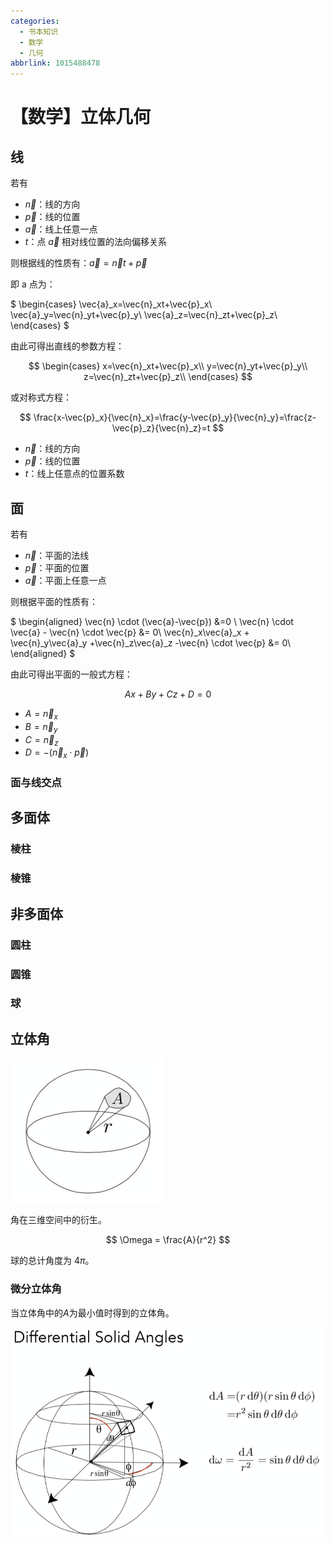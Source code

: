 ```yaml
---
categories:
  - 书本知识
  - 数学
  - 几何
abbrlink: 1015488478
---
```

# 【数学】立体几何

## 线

若有

- $\vec{n}$：线的方向
- $\vec{p}$：线的位置
- $\vec{a}$：线上任意一点
- $t$：点 $\vec{a}$ 相对线位置的法向偏移关系

则根据线的性质有：$\vec{a} = \vec{n}t +\vec{p}$

即 a 点为：

$
\begin{cases}
\vec{a}_x=\vec{n}_xt+\vec{p}_x\\
\vec{a}_y=\vec{n}_yt+\vec{p}_y\\
\vec{a}_z=\vec{n}_zt+\vec{p}_z\\
\end{cases}
$

由此可得出直线的参数方程：

$$
\begin{cases}
x=\vec{n}_xt+\vec{p}_x\\
y=\vec{n}_yt+\vec{p}_y\\
z=\vec{n}_zt+\vec{p}_z\\
\end{cases}
$$

或对称式方程：

$$
\frac{x-\vec{p}_x}{\vec{n}_x}=\frac{y-\vec{p}_y}{\vec{n}_y}=\frac{z-\vec{p}_z}{\vec{n}_z}=t
$$

- $\vec{n}$：线的方向
- $\vec{p}$：线的位置
- $t$：线上任意点的位置系数

## 面

若有

- $\vec{n}$：平面的法线
- $\vec{p}$：平面的位置
- $\vec{a}$：平面上任意一点

则根据平面的性质有：

$
\begin{aligned}
\vec{n} \cdot (\vec{a}-\vec{p}) &=0 \\
\vec{n} \cdot \vec{a} - \vec{n} \cdot \vec{p} &= 0\\
\vec{n}_x\vec{a}_x + \vec{n}_y\vec{a}_y +\vec{n}_z\vec{a}_z -\vec{n} \cdot \vec{p} &= 0\\
\end{aligned}
$

由此可得出平面的一般式方程：

$$
Ax+By+Cz+D=0
$$

- $A=\vec{n}_x$
- $B=\vec{n}_y$
- $C=\vec{n}_z$
- $D=-(\vec{n}_x \cdot \vec{p})$

### 面与线交点

## 多面体

### 棱柱

### 棱锥

## 非多面体

### 圆柱

### 圆锥

### 球

## 立体角

![alt text](../../../../assets/images/image-1.png)

角在三维空间中的衍生。

$$
\Omega = \frac{A}{r^2}
$$

球的总计角度为 $4\pi$。

### 微分立体角

当立体角中的$A$为最小值时得到的立体角。

![alt text](../../../../assets/images/v2-08bd4e7fe0adbef6e11f8dc77f344001_1440w.png)
